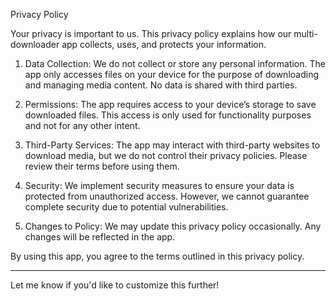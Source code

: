 Privacy Policy

Your privacy is important to us. This privacy policy explains how our multi-downloader app collects, uses, and protects your information.

1. Data Collection: We do not collect or store any personal information. The app only accesses files on your device for the purpose of downloading and managing media content. No data is shared with third parties.


2. Permissions: The app requires access to your device’s storage to save downloaded files. This access is only used for functionality purposes and not for any other intent.


3. Third-Party Services: The app may interact with third-party websites to download media, but we do not control their privacy policies. Please review their terms before using them.


4. Security: We implement security measures to ensure your data is protected from unauthorized access. However, we cannot guarantee complete security due to potential vulnerabilities.


5. Changes to Policy: We may update this privacy policy occasionally. Any changes will be reflected in the app.



By using this app, you agree to the terms outlined in this privacy policy.


---

Let me know if you'd like to customize this further!

